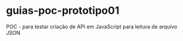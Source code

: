 # guias-poc-prototipo01
POC - para testar criação de API em JavaScript para leitura de arquivo JSON
